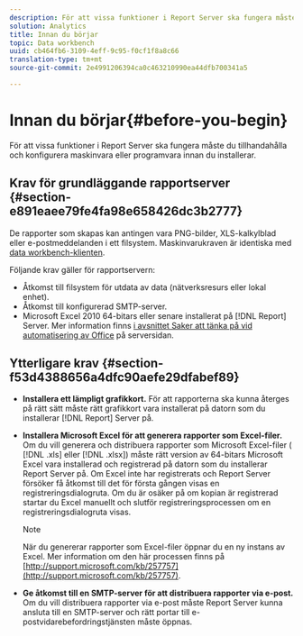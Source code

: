 ```yaml
---
description: För att vissa funktioner i Report Server ska fungera måste du tillhandahålla och konfigurera maskinvara eller programvara innan du installerar.
solution: Analytics
title: Innan du börjar
topic: Data workbench
uuid: cb464fb6-3109-4eff-9c95-f0cf1f8a8c66
translation-type: tm+mt
source-git-commit: 2e4991206394ca0c463210990ea44dfb700341a5

---
```



# Innan du börjar{#before-you-begin}

För att vissa funktioner i Report Server ska fungera måste du tillhandahålla och konfigurera maskinvara eller programvara innan du installerar.

## Krav för grundläggande rapportserver {#section-e891eaee79fe4fa98e658426dc3b2777}

De rapporter som skapas kan antingen vara PNG-bilder, XLS-kalkylblad eller e-postmeddelanden i ett filsystem. Maskinvarukraven är identiska med [data workbench-klienten](https://docs.adobe.com/content/help/en/data-workbench/using/install/c-data-workbench-client-install.html#Data_Workbench_Client_Minimum_System_Requirements).

Följande krav gäller för rapportservern:

* Åtkomst till filsystem för utdata av data (nätverksresurs eller lokal enhet).
* Åtkomst till konfigurerad SMTP-server.
* Microsoft Excel 2010 64-bitars eller senare installerat på [!DNL Report] Server. Mer information finns [i avsnittet Saker att tänka på vid automatisering av Office](http://support.microsoft.com/kb/257757) på serversidan.

## Ytterligare krav {#section-f53d4388656a4dfc90aefe29dfabef89}

* **Installera ett lämpligt grafikkort.** För att rapporterna ska kunna återges på rätt sätt måste rätt grafikkort vara installerat på datorn som du installerar [!DNL Report] Server på.

* **Installera Microsoft Excel för att generera rapporter som Excel-filer.** Om du vill generera och distribuera rapporter som Microsoft Excel-filer ( [!DNL .xls] eller [!DNL .xlsx]) måste rätt version av 64-bitars Microsoft Excel vara installerad och registrerad på datorn som du installerar Report Server på. Om Excel inte har registrerats och Report Server försöker få åtkomst till det för första gången visas en registreringsdialogruta. Om du är osäker på om kopian är registrerad startar du Excel manuellt och slutför registreringsprocessen om en registreringsdialogruta visas.

   >[!NOTE]
   >
   >När du genererar rapporter som Excel-filer öppnar du en ny instans av Excel. Mer information om den här processen finns på [http://support.microsoft.com/kb/257757](http://support.microsoft.com/kb/257757).

* **Ge åtkomst till en SMTP-server för att distribuera rapporter via e-post.** Om du vill distribuera rapporter via e-post måste Report Server kunna ansluta till en SMTP-server och rätt portar till e-postvidarebefordringstjänsten måste öppnas.

